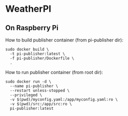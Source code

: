 # WeatherPI

## On Raspberry Pi
How to build publisher container (from pi-publisher dir):
```
sudo docker build \
  -t pi-publisher:latest \
  -f pi-publisher/Dockerfile \
  .

```

How to run publisher container (from root dir):
```
sudo docker run -d \
  --name pi-publisher \
  --restart unless-stopped \
  --privileged \
  -v $(pwd)/myconfig.yaml:/app/myconfig.yaml:ro \
  -v $(pwd)/src:/app/src:ro \
  pi-publisher:latest
```
